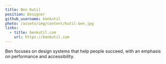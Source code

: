 ```yaml
---
title: Ben Kutil
position: Designer
github_username: benkutil
photo: /assets/img/content/kutil-ben.jpg
links:
  - title: benkutil.com
    url: https://benkutil.com
---
```


Ben focuses on design systems that help people succeed, with an emphasis on performance and accessibility.
